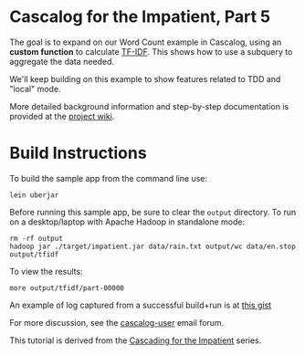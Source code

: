 Cascalog for the Impatient, Part 5
===================================
The goal is to expand on our Word Count example in Cascalog, using an **custom function** to calculate [TF-IDF](http://en.wikipedia.org/wiki/Tf*idf). This shows how to use a subquery to aggregate the data needed.

We'll keep building on this example to show features related to TDD and "local" mode.

More detailed background information and step-by-step documentation is provided at the [project wiki](https://github.com/Quantisan/Impatient/wiki).

Build Instructions
==================
To build the sample app from the command line use:

    lein uberjar 

Before running this sample app, be sure to clear the `output` directory. To run on a desktop/laptop with Apache Hadoop in standalone mode:

    rm -rf output
    hadoop jar ./target/impatient.jar data/rain.txt output/wc data/en.stop output/tfidf

To view the results:

    more output/tfidf/part-00000

An example of log captured from a successful build+run is at [this
gist](https://gist.github.com/3845007)

For more discussion, see the [cascalog-user](https://groups.google.com/forum/?fromgroups#!forum/cascalog-user) email forum.

This tutorial is derived from the [Cascading for the Impatient](http://www.cascading.org/category/impatient/) series.
